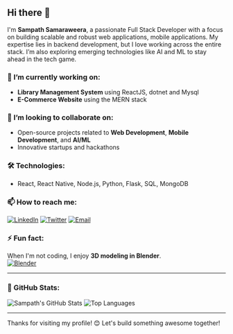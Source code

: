 ## Hi there 👋

<!--
**sampath-samaraweera/sampath-samaraweera** is a ✨ _special_ ✨ repository because its `README.md` (this file) appears on your GitHub profile.

Here are some ideas to get you started:

- 🔭 I’m currently working on ...
- 🌱 I’m currently learning ...
- 👯 I’m looking to collaborate on ...
- 🤔 I’m looking for help with ...
- 💬 Ask me about ...
- 📫 How to reach me: ...
- 😄 Pronouns: ...
- ⚡ Fun fact: ...
-->

I'm **Sampath Samaraweera**, a passionate Full Stack Developer with a focus on building scalable and robust web applications, mobile applications. My expertise lies in backend development, but I love working across the entire stack. I’m also exploring emerging technologies like AI and ML to stay ahead in the tech game.

### 🔭 I’m currently working on:
- **Library Management System** using ReactJS, dotnet and Mysql
- **E-Commerce Website** using the MERN stack

<!--
### 🌱 I’m currently learning:
- **GraphQL** and its integration with React & Node.js
- **Microservices architecture** and **Kubernetes**
-->

### 👯 I’m looking to collaborate on:
- Open-source projects related to **Web Development**, **Mobile Development**, and **AI/ML**
- Innovative startups and hackathons

### 🛠️ Technologies:
- React, React Native, Node.js, Python, Flask, SQL, MongoDB

### 📫 How to reach me:
[![LinkedIn](https://img.shields.io/badge/-LinkedIn-0A66C2?style=for-the-badge&logo=linkedin&logoColor=white)](https://www.linkedin.com/in/sampath-samaraweera/)
[![Twitter](https://img.shields.io/badge/-Twitter-1DA1F2?style=for-the-badge&logo=twitter&logoColor=white)](https://x.com/SampathDimal)
[![Email](https://img.shields.io/badge/-Gmail-D14836?style=for-the-badge&logo=gmail&logoColor=white)](mailto:sampathsamaraweera28@gmail.com)


### ⚡ Fun fact:
When I'm not coding, I enjoy **3D modeling in Blender**.  
[![Blender](https://img.shields.io/badge/-Blender-F5792A?style=for-the-badge&logo=blender&logoColor=white)](https://www.blender.org/)

---

### 🐙 GitHub Stats:

![Sampath's GitHub Stats](https://github-readme-stats.vercel.app/api?username=sampath-samaraweera&show_icons=true&theme=radical&count_private=true)
![Top Languages](https://github-readme-stats.vercel.app/api/top-langs/?username=sampath-samaraweera&layout=compact&theme=radical)

---

Thanks for visiting my profile! 😊 Let's build something awesome together!

